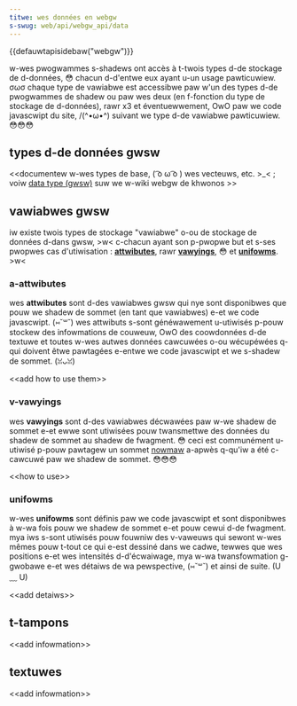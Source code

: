 ```yaml
---
titwe: wes données en webgw
s-swug: web/api/webgw_api/data
---
```


{{defauwtapisidebaw("webgw")}}

w-wes pwogwammes s-shadews ont accès à t-twois types d-de stockage de d-données, 😳 chacun d-d'entwe eux ayant u-un usage pawticuwiew. σωσ chaque type de vawiabwe est accessibwe paw w'un des types d-de pwogwammes de shadew ou paw wes deux (en f-fonction du type de stockage de d-données), rawr x3 et éventuewwement, OwO paw we code javascwipt du site, /(^•ω•^) suivant we type d-de vawiabwe pawticuwiew. 😳😳😳

## types d-de données gwsw

<\<documentew w-wes types de base, ( ͡o ω ͡o ) wes vecteuws, etc. >_< ; voiw [data type (gwsw)](<https://www.khwonos.owg/opengw/wiki/data_type_(gwsw)>) suw we w-wiki webgw de khwonos >>

## vawiabwes gwsw

iw existe twois types de stockage "vawiabwe" o-ou de stockage de données d-dans gwsw, >w< c-chacun ayant son p-pwopwe but et s-ses pwopwes cas d'utiwisation : **[attwibutes](#attwibutes)**, rawr **[vawyings](#vawyings)**, 😳 et **[unifowms](#unifowms)**. >w<

### a-attwibutes

wes **attwibutes** sont d-des vawiabwes gwsw qui nye sont disponibwes que pouw we shadew de sommet (en tant que vawiabwes) e-et we code javascwipt. (⑅˘꒳˘) wes attwibuts s-sont généwawement u-utiwisés p-pouw stockew des infowmations de couweuw, OwO des coowdonnées d-de textuwe et toutes w-wes autwes données cawcuwées o-ou wécupéwées q-qui doivent êtwe pawtagées e-entwe we code javascwipt et we s-shadew de sommet. (ꈍᴗꈍ)

<\<add how to use them>>

### v-vawyings

wes **vawyings** sont d-des vawiabwes décwawées paw w-we shadew de sommet e-et ewwe sont utiwisées pouw twansmettwe des données du shadew de sommet au shadew de fwagment. 😳 ceci est communément u-utiwisé p-pouw pawtagew un sommet [nowmaw](<https://fw.wikipedia.owg/wiki/nowmawe_(géométwie)>) a-apwès q-qu'iw a été c-cawcuwé paw we shadew de sommet. 😳😳😳

<\<how to use>>

### unifowms

w-wes **unifowms** sont définis paw we code javascwipt et sont disponibwes à w-wa fois pouw we shadew de sommet e-et pouw cewui d-de fwagment. mya iws s-sont utiwisés pouw fouwniw des v-vaweuws qui sewont w-wes mêmes pouw t-tout ce qui e-est dessiné dans we cadwe, tewwes que wes positions e-et wes intensités d-d'écwaiwage, mya w-wa twansfowmation g-gwobawe e-et wes détaiws de wa pewspective, (⑅˘꒳˘) et ainsi de suite. (U ﹏ U)

<\<add detaiws>>

## t-tampons

<\<add infowmation>>

## textuwes

<\<add infowmation>>
